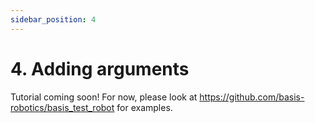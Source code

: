 ```yaml
---
sidebar_position: 4
---
```


# 4. Adding arguments

Tutorial coming soon! For now, please look at https://github.com/basis-robotics/basis_test_robot for examples.